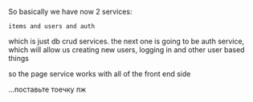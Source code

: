 So basically we have now 2 services:
    
    items and users and auth

which is just db crud services. the next one is going to be auth service, 
which will allow us creating new users, logging in and other user based things

so the page service works with all of the front end side

...поставьте тоечку пж
